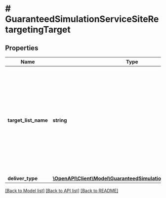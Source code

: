 # # GuaranteedSimulationServiceSiteRetargetingTarget

## Properties

Name | Type | Description | Notes
------------ | ------------- | ------------- | -------------
**target_list_name** | **string** | &lt;div lang&#x3D;\&quot;ja\&quot;&gt; ターゲットリスト名です。&lt;br&gt; このフィールドは、レスポンスの際に返却されますが、リクエストの際には無視されます。 &lt;/div&gt; &lt;div lang&#x3D;\&quot;en\&quot;&gt; Target list name.&lt;br&gt; Although this field will be returned in the response, it will be ignored on input. &lt;/div&gt; | [optional]
**deliver_type** | [**\OpenAPI\Client\Model\GuaranteedSimulationServiceDeliverType**](GuaranteedSimulationServiceDeliverType.md) |  | [optional]

[[Back to Model list]](../../README.md#models) [[Back to API list]](../../README.md#endpoints) [[Back to README]](../../README.md)
